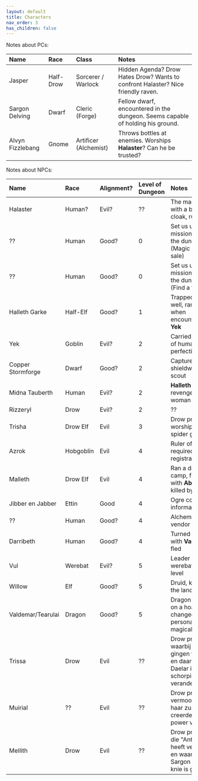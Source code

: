 ```yaml
---
layout: default
title: Characters
nav_order: 3
has_children: false
---
```


Notes about PCs:

| Name                   | Race           | Class                   | Notes                                                                           |
| :--------------------- | :------------- | :---------------------- | :------------------------------------------------------------------------------ |
| Jasper                 | Half-Drow      | Sorcerer / Warlock      | Hidden Agenda? Drow Hates Drow? Wants to confront Halaster? Nice friendly raven. |
| Sargon Delving         | Dwarf          | Cleric (Forge)          | Fellow dwarf, encountered in the dungeon. Seems capable of holding his ground.|
| Alvyn Fizzlebang       | Gnome          | Artificer (Alchemist)   | Throws bottles at enemies. Worships **Halaster**? Can he be trusted? |

Notes about NPCs:

| Name | Race | Alignment? | Level of Dungeon | Notes |
| :--- | :--- | :--------- | :--------------- | :---- |
| Halaster | Human? | Evil? | ?? | The mad mage with a black cloak, ruler of
| ?? | Human | Good? | 0 | Set us up for a mission within the dungeon (Magic items for sale) |
| ?? | Human | Good? | 0 | Set us up for a mission within the dungeon (Find a throne) |
| Halleth Garke | Half-Elf | Good? | 1 | Trapped in a well, rampaging when encountered **Yek** |
| Yek | Goblin | Evil? | 2 | Carried a circlet of humanoid perfection |
| Copper Stormforge | Dwarf | Good? | 2 | Captured dwarf, shieldwarven scout |
| Midna Tauberth | Human | Evil? | 2 | **Halleth** wanted revenge on this woman |
| Rizzeryl | Drow | Evil? | 2 | ?? |
| Trisha | Drow Elf | Evil | 3 | Drow princess worshipping spider god |
| Azrok | Hobgoblin | Evil | 4 | Ruler of the floor required registration |
| Malleth | Drow Elf | Evil | 4 | Ran a drow camp, fighting with **Aboleth**, killed by **Jasper** |
| Jibber en Jabber | Ettin | Good | 4 | Ogre collecting information |
| ?? | Human | Good? | 4 | Alchemist/Potion vendor |
| Darribeth | Human | Good? | 4 | Turned invisble with **Varys** and fled |
| Vul | Werebat | Evil? | 5 | Leader of the werebats in the level |
| Willow      | Elf      | Good? | 5 | Druid, keeper of the lands |
| Valdemar/Tearulai | Dragon | Good? | 5 | Dragon sitting on a hoard, changed personality with magical sword? |
| Trissa | Drow | Evil | ?? | Drow priestess waarbij we eerst gingen trouwen en daarna Daelar in een schorpioen is veranderd |
| Muirial | ?? | Evil | ?? | Drow priestess, vermoord net als haar zussen en creerde een power vaccuum |
| Mellith | Drow | Evil | ?? | Drow priestess die "Anthony" heeft vermoord en waarvoor Sargon op de knie is gegaan
